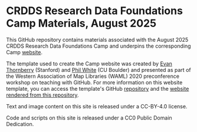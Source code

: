 # CRDDS Research Data Foundations Camp Materials, August 2025

This GitHub repository contains materials associated with the August 2025 CRDDS Research Data Foundations Camp and underpins the corresponding Camp [website](https://cu-boulder-crdds.github.io/Research-Data-Foundations-Camp-2025-August/). 

The template used to create the Camp website was created by [Evan Thornberry](https://github.com/ect123) (Stanford) and [Phil White](https://github.com/whitephil) (CU Boulder) and presented as part of the Western Association of Map Libraries (WAML) 2020 preconference workshop on teaching with GitHub. For more information on this website template, you can access the template's GitHub [repository](https://github.com/whitephil/workshop-template) and the [website rendered from this repository](https://whitephil.github.io/workshop-template/). 

Text and image content on this site is released under a CC-BY-4.0 license.

Code and scripts on this site is released under a CC0 Public Domain Dedication.